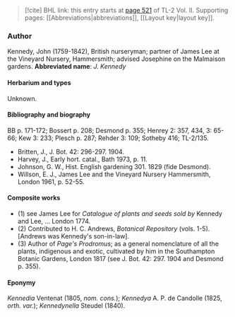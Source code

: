 > [!cite] BHL link: this entry starts at [page 521](https://www.biodiversitylibrary.org/page/33068763) of TL-2 Vol. II.
> Supporting pages: [[Abbreviations|abbreviations]], [[Layout key|layout key]].

### Author

Kennedy, John (1759-1842), British nurseryman; partner of James Lee at the Vineyard Nursery, Hammersmith; advised Josephine on the Malmaison gardens. 
**Abbreviated name**: *J. Kennedy*

#### Herbarium and types

Unknown.

#### Bibliography and biography

BB p. 171-172; Bossert p. 208; Desmond p. 355; Henrey 2: 357, 434, 3: 65-66; Kew 3: 233; Plesch p. 287; Rehder 3: 109; Sotheby 416; TL-2/135.
- Britten, J., J. Bot. 42: 296-297. 1904.
- Harvey, J., Early hort. catal., Bath 1973, p. 11.
- Johnson, G. W., Hist. English gardening 301. 1829 (fide Desmond).
- Willson, E. J., James Lee and the Vineyard Nursery Hammersmith, London 1961, p. 52-55.

#### Composite works

- (1) see James Lee for *Catalogue of plants and seeds sold by* Kennedy and Lee, ... London 1774.
- (2) Contributed to H. C. Andrews, *Botanical Repository* (vols. 1-5). \[Andrews was Kennedy's son-in-law\].
- (3) Author of *Page's Prodromus*; as a general nomenclature of all the plants, indigenous and exotic, cultivated by him in the Southampton Botanic Gardens, London 1817 (see J. Bot. 42: 297. 1904 and Desmond p. 355).

#### Eponymy

*Kennedia* Ventenat (1805, *nom. cons.*); *Kennedya* A. P. de Candolle (1825, *orth. var.*); *Kennedynella* Steudel (1840).


